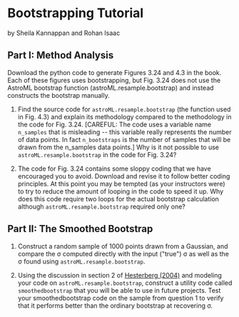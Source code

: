 # Bootstrapping Tutorial
by Sheila Kannappan and Rohan Isaac

## Part I: Method Analysis

Download the python code to generate Figures 3.24 and 4.3 in the book. Each of these figures uses bootstrapping, but Fig. 3.24 does not use the AstroML bootstrap function (astroML.resample.bootstrap) and instead constructs the bootstrap manually.

1. Find the source code for `astroML.resample.bootstrap` (the function used in Fig. 4.3) and explain its methodology compared to the methodology in the code for Fig. 3.24. [CAREFUL: The code uses a variable name `n_samples` that is misleading -- this variable really represents the number of data points. In fact `n_bootstraps` is the number of samples that will be drawn from the n_samples data points.] Why is it not possible to use `astroML.resample.bootstrap` in the code for Fig. 3.24?

2. The code for Fig. 3.24 contains some sloppy coding that we have encouraged you to avoid. Download and revise it to follow better coding principles. At this point you may be tempted (as your instructors were) to try to reduce the amount of looping in the code to speed it up. Why does this code require two loops for the actual bootstrap calculation although `astroML.resample.bootstrap` required only one?

## Part II: The Smoothed Bootstrap

1. Construct a random sample of 1000 points drawn from a Gaussian, and compare the &sigma; computed directly with the input ("true") &sigma; as well as the &sigma; found using `astroML.resample.bootstrap`.

2. Using the discussion in section 2 of [Hesterberg (2004)](JSM04-bootknife.pdf) and modeling your code on `astroML.resample.bootstrap`, construct a utility code called `smoothedbootstrap` that you will be able to use in future projects. Test your smoothedbootstrap code on the sample from question 1 to verify that it performs better than the ordinary bootstrap at recovering &sigma;.
